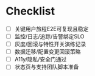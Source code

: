 # Checklist

- [ ] 关键用户旅程E2E可复现且稳定
- [ ] 监控/日志/追踪/告警绑定SLO
- [ ] 灰度/回滚与特性开关演练记录
- [ ] 数据迁移/配置变更回滚策略
- [ ] A11y/隐私/安全门通过
- [ ] 状态页与支持团队脚本准备
